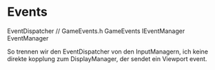 # Events

EventDispatcher
// GameEvents.h
GameEvents
IEventManager
EventManager

So trennen wir den EventDispatcher von den InputManagern, ich keine direkte kopplung zum DisplayManager, der sendet ein
Viewport event.
